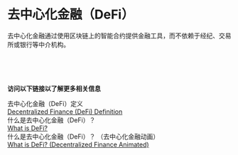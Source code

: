 # 去中心化金融（DeFi）
去中心化金融通过使用区块链上的智能合约提供金融工具，而不依赖于经纪、交易所或银行等中介机构。


<br>
<br>
<br>

**访问以下链接以了解更多相关信息**<br>

去中心化金融（DeFi）定义<br>
[Decentralized Finance (DeFi) Definition](https://www.investopedia.com/decentralized-finance-defi-5113835)<br>
什么是去中心化金融（DeFi）？<br>
[What is DeFi?](https://www.coinbase.com/learn/crypto-basics/what-is-defi)<br>
什么是去中心化金融（DeFi）？ （去中心化金融动画）<br>
[What is DeFi? (Decentralized Finance Animated)](https://www.youtube.com/watch?v=17QRFlml4pA)<br>